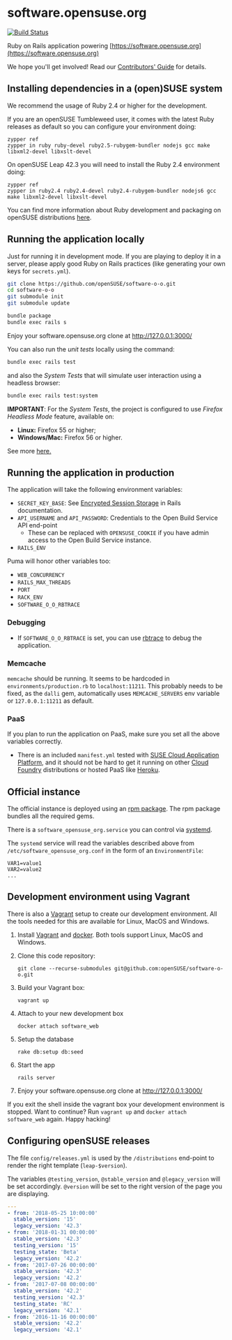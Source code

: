 # software.opensuse.org

[![Build Status](https://travis-ci.org/openSUSE/software-o-o.svg?branch=master)](https://travis-ci.org/openSUSE/software-o-o)

Ruby on Rails application powering
[https://software.opensuse.org](https://software.opensuse.org)

We hope you'll get involved! Read our [Contributors' Guide](https://github.com/openSUSE/software-o-o/blob/master/CONTRIBUTING.md) for details.

## Installing dependencies in a (open)SUSE system

We recommend the usage of Ruby 2.4 or higher for the development.

If you are an openSUSE Tumbleweed user, it comes with the latest Ruby releases as default so you can configure your environment doing:

```console
zypper ref
zypper in ruby ruby-devel ruby2.5-rubygem-bundler nodejs gcc make libxml2-devel libxslt-devel
```

On openSUSE Leap 42.3 you will need to install the Ruby 2.4 environment doing:

```console
zypper ref
zypper in ruby2.4 ruby2.4-devel ruby2.4-rubygem-bundler nodejs6 gcc make libxml2-devel libxslt-devel
```

You can find more information about Ruby development and packaging on openSUSE distributions [here](https://en.opensuse.org/Ruby).

## Running the application locally

Just for running it in development mode. If you are playing to deploy it in a
server, please apply good Ruby on Rails practices (like generating your own
keys for `secrets.yml`).

```bash
git clone https://github.com/openSUSE/software-o-o.git
cd software-o-o
git submodule init
git submodule update

bundle package
bundle exec rails s
```

Enjoy your software.opensuse.org clone at http://127.0.0.1:3000/

You can also run the _unit tests_ locally using the command:

```bash
bundle exec rails test
```
and also the _System Tests_ that will simulate user interaction using a headless browser:

```bash
bundle exec rails test:system
```
**IMPORTANT**: For the _System Tests_, the project is configured to use _Firefox Headless Mode_ feature, available on:

- **Linux:** Firefox 55 or higher;
- **Windows/Mac:** Firefox 56 or higher.

See more [here.](https://developer.mozilla.org/en-US/Firefox/Headless_mode)

## Running the application in production

The application will take the following environment variables:

* `SECRET_KEY_BASE`: See [Encrypted Session Storage](http://edgeguides.rubyonrails.org/security.html#encrypted-session-storage) in Rails documentation.
* `API_USERNAME` and `API_PASSWORD`: Credentials to the Open Build Service API end-point
  * These can be replaced with `OPENSUSE_COOKIE` if you have admin access to the Open Build Service instance.
* `RAILS_ENV`

Puma will honor other variables too:

* `WEB_CONCURRENCY`
* `RAILS_MAX_THREADS`
* `PORT`
* `RACK_ENV`
* `SOFTWARE_O_O_RBTRACE`

### Debugging

* If `SOFTWARE_O_O_RBTRACE` is set, you can use [rbtrace](https://github.com/tmm1/rbtrace) to debug the application.

### Memcache

`memcache` should be running. It seems to be hardcoded in `environments/production.rb` to `localhost:11211`.
This probably needs to be fixed, as the `dalli` gem, automatically uses `MEMCACHE_SERVERS` env variable or
`127.0.0.1:11211` as default.

### PaaS

If you plan to run the application on PaaS, make sure you set all the above variables correctly.

* There is an included `manifest.yml` tested with [SUSE Cloud Application Platform](https://www.suse.com/de-de/products/cloud-application-platform/), and it should not be hard to get it running on other [Cloud Foundry](https://www.cloudfoundry.org/) distributions or hosted PaaS like [Heroku](http://heroku.com/).

## Official instance

The official instance is deployed using an [rpm package](https://build.opensuse.org/package/show/openSUSE:infrastructure:software.opensuse.org/software_opensuse_org). The rpm package bundles all the required gems.

There is a `software_opensuse_org.service` you can control via [systemd](https://www.freedesktop.org/wiki/Software/systemd/).

The `systemd` service will read the variables described above from `/etc/software_opensuse_org.conf` in the form of an `EnvironmentFile`:

```
VAR1=value1
VAR2=value2
...
```

## Development environment using Vagrant

There is also a [Vagrant](https://www.vagrantup.com/) setup to create our development
environment. All the tools needed for this are available for Linux, MacOS and
Windows.

1.  Install [Vagrant](https://www.vagrantup.com/downloads.html) and [docker](https://docs.docker.com/engine/getstarted/step_one/). Both tools support Linux, MacOS and Windows.

2.  Clone this code repository:

    ```
    git clone --recurse-submodules git@github.com:openSUSE/software-o-o.git
    ```

3.  Build your Vagrant box:

    ```
    vagrant up
    ```

4.  Attach to your new development box

    ```
    docker attach software_web
    ```

5.  Setup the database

    ```
    rake db:setup db:seed
    ```

6.  Start the app

    ```
    rails server
    ```

7.  Enjoy your software.opensuse.org clone at http://127.0.0.1:3000/

If you exit the shell inside the vagrant box your development environment
is stopped. Want to continue? Run `vagrant up` and `docker attach software_web`
again. Happy hacking!

## Configuring openSUSE releases

The file `config/releases.yml` is used by the `/distributions` end-point to render the right template (`leap-$version`).

The variables `@testing_version`, `@stable_version` and `@legacy_version` will be set accordingly.
`@version` will be set to the right version of the page you are displaying.

```yaml
---
- from: '2018-05-25 10:00:00'
  stable_version: '15'
  legacy_version: '42.3'
- from: '2018-01-31 00:00:00'
  stable_version: '42.3'
  testing_version: '15'
  testing_state: 'Beta'
  legacy_version: '42.2'
- from: '2017-07-26 00:00:00'
  stable_version: '42.3'
  legacy_version: '42.2'
- from: '2017-07-08 00:00:00'
  stable_version: '42.2'
  testing_version: '42.3'
  testing_state: 'RC'
  legacy_version: '42.1'
- from: '2016-11-16 00:00:00'
  stable_version: '42.2'
  legacy_version: '42.1'
```

